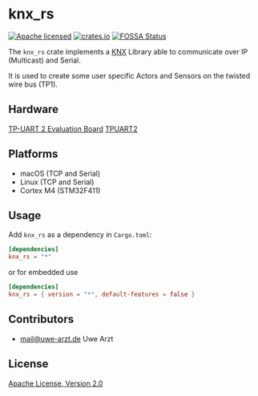 # knx_rs

[![Apache licensed](https://img.shields.io/badge/license-Apache-blue.svg)](http://www.apache.org/licenses/LICENSE-2.0)
[![crates.io](https://meritbadge.herokuapp.com/knx_rs)](https://crates.io/crates/knx_rs)
[![FOSSA Status](https://app.fossa.io/api/projects/git%2Bgithub.com%2Fuwearzt%2Fknx_rs.svg?type=shield)](https://app.fossa.io/projects/git%2Bgithub.com%2Fuwearzt%2Fknx_rs?ref=badge_shield)

The `knx_rs` crate implements a
[KNX](https://en.wikipedia.org/wiki/KNX_(standard)) Library able to communicate over IP (Multicast) and Serial.

It is used to create some user specific Actors and Sensors on the twisted
wire bus (TP1).

## Hardware

[TP-UART 2 Evaluation Board](http://www.opternus.com/uploads/media/PCBA_UP117-12_datasheet_v5_2012-05-30.pdf)
[TPUART2](http://www.opternus.com/uploads/media/TPUART2_Datenblatt_20130806.pdf)

## Platforms

* macOS (TCP and Serial)
* Linux (TCP and Serial)
* Cortex M4 (STM32F411)

## Usage

Add `knx_rs` as a dependency in `Cargo.toml`:

```toml
[dependencies]
knx_rs = "*"
```

or for embedded use

```toml
[dependencies]
knx_rs = { version = "*", default-features = false }
```


## Contributors

* mail@uwe-arzt.de Uwe Arzt

## License

[Apache License, Version 2.0](http://www.apache.org/licenses/LICENSE-2.0)
